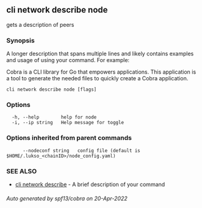 ## cli network describe node

gets a description of peers

### Synopsis

A longer description that spans multiple lines and likely contains examples
and usage of using your command. For example:

Cobra is a CLI library for Go that empowers applications.
This application is a tool to generate the needed files
to quickly create a Cobra application.

```
cli network describe node [flags]
```

### Options

```
  -h, --help        help for node
  -i, --ip string   Help message for toggle
```

### Options inherited from parent commands

```
      --nodeconf string   config file (default is $HOME/.lukso_<chainID>/node_config.yaml)
```

### SEE ALSO

* [cli network describe](cli_network_describe.md)	 - A brief description of your command

###### Auto generated by spf13/cobra on 20-Apr-2022
